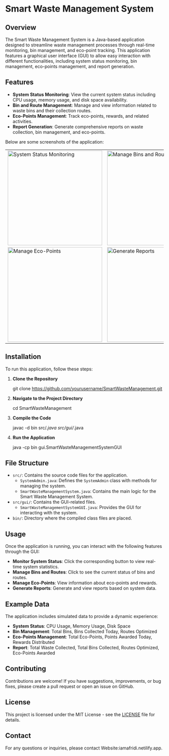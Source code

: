 # Smart Waste Management System

## Overview

The Smart Waste Management System is a Java-based application designed to streamline waste management processes through real-time monitoring, bin management, and eco-point tracking. This application features a graphical user interface (GUI) to allow easy interaction with different functionalities, including system status monitoring, bin management, eco-points management, and report generation.

## Features

- **System Status Monitoring**: View the current system status including CPU usage, memory usage, and disk space availability.
- **Bin and Route Management**: Manage and view information related to waste bins and their collection routes.
- **Eco-Points Management**: Track eco-points, rewards, and related activities.
- **Report Generation**: Generate comprehensive reports on waste collection, bin management, and eco-points.

 
Below are some screenshots of the application:

<table>
  <tr>
    <td>
      <img src="![Screenshot 2024-09-12 000542](https://github.com/user-attachments/assets/91e32cf5-706d-4893-bf00-8319d6615b4a)" alt="System Status Monitoring" width="300"/>
    </td>
    <td>
      <img src="![Screenshot 2024-09-12 000607](https://github.com/user-attachments/assets/f0aa5a76-118c-4755-ae01-92a9b6ad0435)" alt="Manage Bins and Routes" width="300"/>
    </td>
  </tr>
  <tr>
    <td>
      <img src="![Screenshot 2024-09-12 000515](https://github.com/user-attachments/assets/70191b42-bc2c-4fba-a080-aeee65d1aa8e)" alt="Manage Eco-Points" width="300"/>
    </td>
    <td>
      <img src="![Screenshot 2024-09-12 000414](https://github.com/user-attachments/assets/a732baef-8fd8-4cc6-897e-e55aebdaabd3)" alt="Generate Reports" width="300"/>
    </td>
  </tr>
</table>


## Installation

To run this application, follow these steps:

1. **Clone the Repository**
    
    git clone https://github.com/yourusername/SmartWasteManagement.git
    
2. **Navigate to the Project Directory**
    
    cd SmartWasteManagement
    
3. **Compile the Code**
    
    javac -d bin src/*.java src/gui/*.java
    
4. **Run the Application**
    
    java -cp bin gui.SmartWasteManagementSystemGUI
    

## File Structure

- `src/`: Contains the source code files for the application.
  - `SystemAdmin.java`: Defines the `SystemAdmin` class with methods for managing the system.
  - `SmartWasteManagementSystem.java`: Contains the main logic for the Smart Waste Management System.
- `src/gui/`: Contains the GUI-related files.
  - `SmartWasteManagementSystemGUI.java`: Provides the GUI for interacting with the system.
- `bin/`: Directory where the compiled class files are placed.

## Usage

Once the application is running, you can interact with the following features through the GUI:

- **Monitor System Status**: Click the corresponding button to view real-time system statistics.
- **Manage Bins and Routes**: Click to see the current status of bins and routes.
- **Manage Eco-Points**: View information about eco-points and rewards.
- **Generate Reports**: Generate and view reports based on system data.

## Example Data

The application includes simulated data to provide a dynamic experience:
- **System Status**: CPU Usage, Memory Usage, Disk Space
- **Bin Management**: Total Bins, Bins Collected Today, Routes Optimized
- **Eco-Points Management**: Total Eco-Points, Points Awarded Today, Rewards Distributed
- **Report**: Total Waste Collected, Total Bins Collected, Routes Optimized, Eco-Points Awarded

## Contributing

Contributions are welcome! If you have suggestions, improvements, or bug fixes, please create a pull request or open an issue on GitHub.

## License

This project is licensed under the MIT License - see the [LICENSE](LICENSE) file for details.

## Contact

For any questions or inquiries, please contact Website:iamafridi.netilify.app.

